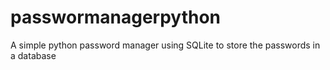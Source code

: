# passwormanagerpython
A simple python password manager using SQLite to store the passwords in a database
